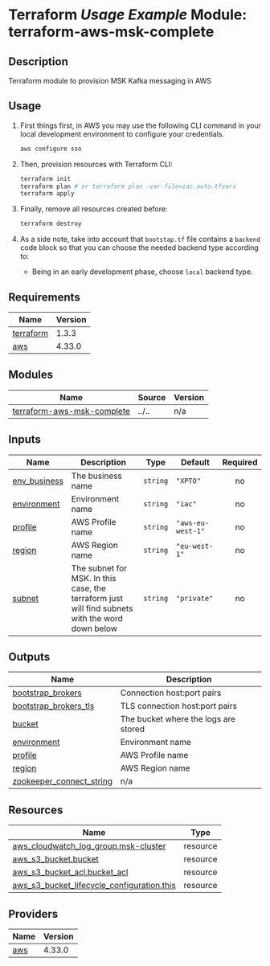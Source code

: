 # Terraform *Usage Example* Module: terraform-aws-msk-complete

## Description
Terraform module to provision MSK Kafka messaging in AWS

## Usage

1. First things first, in AWS you may use the following CLI command in your local development environment to configure your credentials.

    ```bash
    aws configure sso
    ```

2. Then, provision resources with Terraform CLI:

    ```bash
    terraform init
    terraform plan # or terraform plan -var-file=iac.auto.tfvars
    terraform apply
    ```

3. Finally, remove all resources created before:

    ```bash
    terraform destroy
    ```

4. As a side note, take into account that `bootstap.tf` file contains a `backend` code block so that you can choose the needed backend type according to:
    - Being in an early development phase, choose `local` backend type.


<!-- BEGIN_TF_DOCS -->
## Requirements

| Name | Version |
|------|---------|
| <a name="requirement_terraform"></a> [terraform](#requirement\_terraform) | 1.3.3 |
| <a name="requirement_aws"></a> [aws](#requirement\_aws) | 4.33.0 |

## Modules

| Name | Source | Version |
|------|--------|---------|
| <a name="module_terraform-aws-msk-complete"></a> [terraform\-aws\-msk\-complete](#module\_terraform\-aws\-msk\-complete) | ../.. | n/a |

## Inputs

| Name | Description | Type | Default | Required |
|------|-------------|------|---------|:--------:|
| <a name="input_env_business"></a> [env\_business](#input\_env\_business) | The business name | `string` | `"XPTO"` | no |
| <a name="input_environment"></a> [environment](#input\_environment) | Environment name | `string` | `"iac"` | no |
| <a name="input_profile"></a> [profile](#input\_profile) | AWS Profile name | `string` | `"aws-eu-west-1"` | no |
| <a name="input_region"></a> [region](#input\_region) | AWS Region name | `string` | `"eu-west-1"` | no |
| <a name="input_subnet"></a> [subnet](#input\_subnet) | The subnet for MSK. In this case, the terraform just will find subnets with the word down below | `string` | `"private"` | no |

## Outputs

| Name | Description |
|------|-------------|
| <a name="output_bootstrap_brokers"></a> [bootstrap\_brokers](#output\_bootstrap\_brokers) | Connection host:port pairs |
| <a name="output_bootstrap_brokers_tls"></a> [bootstrap\_brokers\_tls](#output\_bootstrap\_brokers\_tls) | TLS connection host:port pairs |
| <a name="output_bucket"></a> [bucket](#output\_bucket) | The bucket where the logs are stored |
| <a name="output_environment"></a> [environment](#output\_environment) | Environment name |
| <a name="output_profile"></a> [profile](#output\_profile) | AWS Profile name |
| <a name="output_region"></a> [region](#output\_region) | AWS Region name |
| <a name="output_zookeeper_connect_string"></a> [zookeeper\_connect\_string](#output\_zookeeper\_connect\_string) | n/a |

## Resources

| Name | Type |
|------|------|
| [aws_cloudwatch_log_group.msk-cluster](https://registry.terraform.io/providers/hashicorp/aws/4.33.0/docs/resources/cloudwatch_log_group) | resource |
| [aws_s3_bucket.bucket](https://registry.terraform.io/providers/hashicorp/aws/4.33.0/docs/resources/s3_bucket) | resource |
| [aws_s3_bucket_acl.bucket_acl](https://registry.terraform.io/providers/hashicorp/aws/4.33.0/docs/resources/s3_bucket_acl) | resource |
| [aws_s3_bucket_lifecycle_configuration.this](https://registry.terraform.io/providers/hashicorp/aws/4.33.0/docs/resources/s3_bucket_lifecycle_configuration) | resource |

## Providers

| Name | Version |
|------|---------|
| <a name="provider_aws"></a> [aws](#provider\_aws) | 4.33.0 |


<!-- END_TF_DOCS -->
